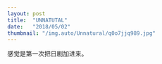 ```yaml
---
layout: post
title:  "UNNATUTAL"
date:   "2018/05/02"
thumbnail: "/img.auto/Unnatural/q0o7jjq989.jpg"
---
```


感觉是第一次把日剧加进来。

